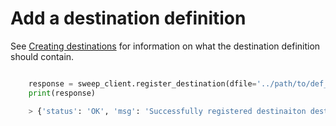 # Add a destination definition

See [Creating destinations](../The%20Workflow%20Concept/creating-destinations) for information on what the destination definition should contain.

```python

    response = sweep_client.register_destination(dfile='../path/to/def_dest1.json', user = user)
    print(response)

    > {'status': 'OK', 'msg': 'Successfully registered destinaiton dest1.'}

```